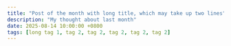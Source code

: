 ```yaml
---
title: "Post of the month with long title, which may take up two lines"
description: "My thought about last month"
date: 2025-08-14 10:00:00 +0800
tags: [long tag 1, tag 2, tag 2, tag 2, tag 2, tag 2]
---
```


<!-- Your content start from here -->